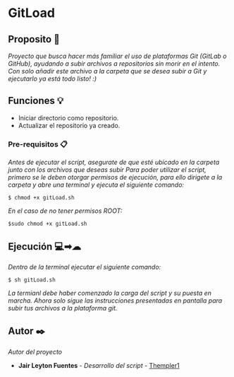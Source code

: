 # GitLoad

## Proposito 🚀
_Proyecto que busca hacer más familiar el uso de plataformas Git (GitLab o GitHub), ayudando a subir archivos a repositorios sin morir en el intento._
_Con solo añadir este archivo a la carpeta que se desea subir a Git y ejecutarlo ya está todo listo! :)_

## Funciones 💡
* Iniciar directorio como repositorio.
* Actualizar el repositorio ya creado.

### Pre-requisitos 📋

_Antes de ejecutar el script, asegurate de que esté ubicado en la carpeta junto con los archivos que deseas subir_
_Para poder utilizar el script, primero se le deben otorgar permisos de ejecución, para ello dirigete a la carpeta y abre una terminal y ejecuta el siguiente comando:_

```
$ chmod +x gitLoad.sh
```

_En el caso de no tener permisos ROOT:_


```
$sudo chmod +x gitLoad.sh
```

## Ejecución 💻➡☁

_Dentro de la terminal ejecutar el siguiente comando:_

```
$ sh gitLoad.sh
```
_La termianl debe haber comenzado la carga del script y su puesta en marcha._
_Ahora solo sigue las instrucciones presentadas en pantalla para subir tus archivos a la plataforma git._

## Autor ✒️
_Autor del proyecto_
* **Jair Leyton Fuentes** - *Desarrollo del script* - [Thempler1](https://gitlab.com/Thempler1/)